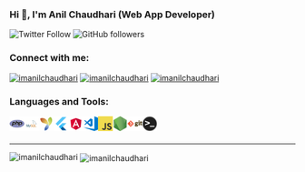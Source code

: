 ### Hi 👋, I'm Anil Chaudhari (Web App Developer)

![Twitter Follow](https://img.shields.io/twitter/follow/imanilchaudhari?label=imanilchaudhari&logo=twitter&style=for-the-badge)
![GitHub followers](https://img.shields.io/github/followers/imanilchaudhari?logo=GitHub&style=for-the-badge)

### Connect with me:
<a href="https://twitter.com/imanilchaudhari" target="blank"><img src="https://cdn.jsdelivr.net/npm/simple-icons@3.0.1/icons/twitter.svg" alt="imanilchaudhari" height="22" width="22" /></a>
<a href="https://www.linkedin.com/in/imanilchaudhari/" target="blank"><img src="https://cdn.jsdelivr.net/npm/simple-icons@3.0.1/icons/linkedin.svg" alt="imanilchaudhari" height="22" width="22" /></a>
<a href="https://www.instagram.com/imanilchaudhari/" target="blank"><img src="https://cdn.jsdelivr.net/npm/simple-icons@v3/icons/instagram.svg" alt="imanilchaudhari" height="22" width="22" /></a>
<br />
### Languages and Tools:
<img align="left" alt="PHP" width="26px" src="https://raw.githubusercontent.com/github/explore/80688e429a7d4ef2fca1e82350fe8e3517d3494d/topics/php/php.png" />
<img align="left" alt="MySQL" width="26px" src="https://raw.githubusercontent.com/github/explore/80688e429a7d4ef2fca1e82350fe8e3517d3494d/topics/mysql/mysql.png" />
<img align="left" alt="Yii" width="26px" src="https://raw.githubusercontent.com/github/explore/80688e429a7d4ef2fca1e82350fe8e3517d3494d/topics/yii/yii.png" />
<img align="left" alt="Flutter" width="26px" src="https://raw.githubusercontent.com/github/explore/80688e429a7d4ef2fca1e82350fe8e3517d3494d/topics/flutter/flutter.png" />
<img align="left" alt="Angular" width="26px" src="https://raw.githubusercontent.com/github/explore/80688e429a7d4ef2fca1e82350fe8e3517d3494d/topics/angular/angular.png" />
<img align="left" alt="Visual Studio Code" width="26px" src="https://raw.githubusercontent.com/github/explore/80688e429a7d4ef2fca1e82350fe8e3517d3494d/topics/visual-studio-code/visual-studio-code.png" />
<img align="left" alt="JavaScript" width="26px" src="https://raw.githubusercontent.com/github/explore/80688e429a7d4ef2fca1e82350fe8e3517d3494d/topics/javascript/javascript.png" />
<img align="left" alt="Node.js" width="26px" src="https://raw.githubusercontent.com/github/explore/80688e429a7d4ef2fca1e82350fe8e3517d3494d/topics/nodejs/nodejs.png" />
<img align="left" alt="Git" width="26px" src="https://raw.githubusercontent.com/github/explore/80688e429a7d4ef2fca1e82350fe8e3517d3494d/topics/git/git.png" />
<img align="left" alt="Terminal" width="26px" src="https://raw.githubusercontent.com/github/explore/80688e429a7d4ef2fca1e82350fe8e3517d3494d/topics/terminal/terminal.png" />

<br />
<br />

---

<p><img align="left" src="https://github-readme-stats.vercel.app/api/top-langs/?username=imanilchaudhari&layout=compact&hide=html" alt="imanilchaudhari" /></p>

<p>&nbsp;<img align="center" src="https://github-readme-stats.vercel.app/api?username=imanilchaudhari&show_icons=true" alt="imanilchaudhari" /></p>
